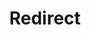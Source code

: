 ﻿---
layout: src/layouts/Redirect.astro
title: Redirect
redirect: https://yamldoc.liuyan.wang/docs/security/authentication
pubDate:  2023-01-01
navSearch: false
navSitemap: false
navMenu: false
---
